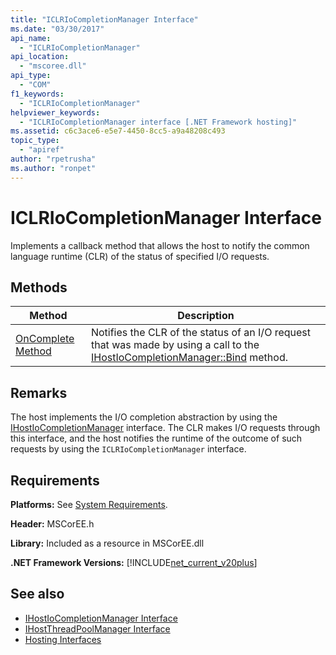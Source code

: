 ```yaml
---
title: "ICLRIoCompletionManager Interface"
ms.date: "03/30/2017"
api_name: 
  - "ICLRIoCompletionManager"
api_location: 
  - "mscoree.dll"
api_type: 
  - "COM"
f1_keywords: 
  - "ICLRIoCompletionManager"
helpviewer_keywords: 
  - "ICLRIoCompletionManager interface [.NET Framework hosting]"
ms.assetid: c6c3ace6-e5e7-4450-8cc5-a9a48208c493
topic_type: 
  - "apiref"
author: "rpetrusha"
ms.author: "ronpet"
---
```

# ICLRIoCompletionManager Interface
Implements a callback method that allows the host to notify the common language runtime (CLR) of the status of specified I/O requests.  
  
## Methods  
  
|Method|Description|  
|------------|-----------------|  
|[OnComplete Method](../../../../docs/framework/unmanaged-api/hosting/iclriocompletionmanager-oncomplete-method.md)|Notifies the CLR of the status of an I/O request that was made by using a call to the [IHostIoCompletionManager::Bind](../../../../docs/framework/unmanaged-api/hosting/ihostiocompletionmanager-bind-method.md) method.|  
  
## Remarks  
 The host implements the I/O completion abstraction by using the [IHostIoCompletionManager](../../../../docs/framework/unmanaged-api/hosting/ihostiocompletionmanager-interface.md) interface. The CLR makes I/O requests through this interface, and the host notifies the runtime of the outcome of such requests by using the `ICLRIoCompletionManager` interface.  
  
## Requirements  
 **Platforms:** See [System Requirements](../../../../docs/framework/get-started/system-requirements.md).  
  
 **Header:** MSCorEE.h  
  
 **Library:** Included as a resource in MSCorEE.dll  
  
 **.NET Framework Versions:** [!INCLUDE[net_current_v20plus](../../../../includes/net-current-v20plus-md.md)]  
  
## See also
- [IHostIoCompletionManager Interface](../../../../docs/framework/unmanaged-api/hosting/ihostiocompletionmanager-interface.md)
- [IHostThreadPoolManager Interface](../../../../docs/framework/unmanaged-api/hosting/ihostthreadpoolmanager-interface.md)
- [Hosting Interfaces](../../../../docs/framework/unmanaged-api/hosting/hosting-interfaces.md)
